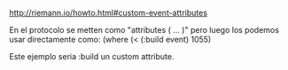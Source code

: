 http://riemann.io/howto.html#custom-event-attributes

En el protocolo se metten como "attributes ( ... )" pero luego los podemos usar directamente como:
(where (< (:build event) 1055)

Este ejemplo seria :build un custom attribute.
